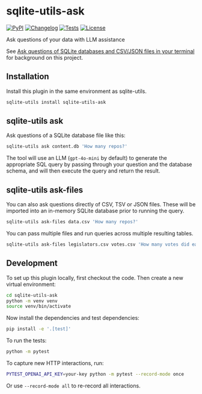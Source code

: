 # sqlite-utils-ask

[![PyPI](https://img.shields.io/pypi/v/sqlite-utils-ask.svg)](https://pypi.org/project/sqlite-utils-ask/)
[![Changelog](https://img.shields.io/github/v/release/simonw/sqlite-utils-ask?include_prereleases&label=changelog)](https://github.com/simonw/sqlite-utils-ask/releases)
[![Tests](https://github.com/simonw/sqlite-utils-ask/workflows/Test/badge.svg)](https://github.com/simonw/sqlite-utils-ask/actions?query=workflow%3ATest)
[![License](https://img.shields.io/badge/license-Apache%202.0-blue.svg)](https://github.com/simonw/sqlite-utils-ask/blob/main/LICENSE)

Ask questions of your data with LLM assistance

See [Ask questions of SQLite databases and CSV/JSON files in your terminal](https://simonwillison.net/2024/Nov/25/ask-questions-of-sqlite/) for background on this project.

## Installation

Install this plugin in the same environment as sqlite-utils.
```bash
sqlite-utils install sqlite-utils-ask
```
## sqlite-utils ask

Ask questions of a SQLite database file like this:

```bash
sqlite-utils ask content.db 'How many repos?'
```
The tool will use an LLM (`gpt-4o-mini` by default) to generate the appropriate SQL query by passing through your question and the database schema, and will then execute the query and return the result.

## sqlite-utils ask-files

You can also ask questions directly of CSV, TSV or JSON files. These will be imported into an in-memory SQLite database prior to running the query.

```bash
sqlite-utils ask-files data.csv 'How many repos?'
```
You can pass multiple files and run queries across multiple resulting tables.

```bash
sqlite-utils ask-files legislators.csv votes.csv 'How many votes did each legislator cast?'
```

## Development

To set up this plugin locally, first checkout the code. Then create a new virtual environment:
```bash
cd sqlite-utils-ask
python -m venv venv
source venv/bin/activate
```
Now install the dependencies and test dependencies:
```bash
pip install -e '.[test]'
```
To run the tests:
```bash
python -m pytest
```
To capture new HTTP interactions, run:
```bash
PYTEST_OPENAI_API_KEY=your-key python -m pytest --record-mode once
```
Or use `--record-mode all` to re-record all interactions.
